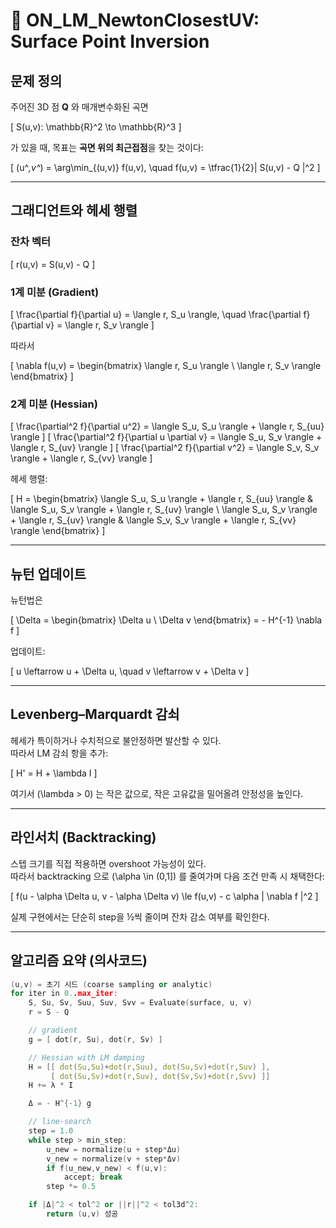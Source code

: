 # 📘 ON_LM_NewtonClosestUV: Surface Point Inversion

## 문제 정의
주어진 3D 점 **Q** 와 매개변수화된 곡면

\[
S(u,v): \mathbb{R}^2 \to \mathbb{R}^3
\]

가 있을 때, 목표는 **곡면 위의 최근접점**을 찾는 것이다:

\[
(u^*,v^*) = \arg\min_{(u,v)} f(u,v), \quad 
f(u,v) = \tfrac{1}{2}\| S(u,v) - Q \|^2
\]

---

## 그래디언트와 헤세 행렬

### 잔차 벡터
\[
r(u,v) = S(u,v) - Q
\]

### 1계 미분 (Gradient)
\[
\frac{\partial f}{\partial u} = \langle r, S_u \rangle, \quad 
\frac{\partial f}{\partial v} = \langle r, S_v \rangle
\]

따라서

\[
\nabla f(u,v) =
\begin{bmatrix}
\langle r, S_u \rangle \\
\langle r, S_v \rangle
\end{bmatrix}
\]

### 2계 미분 (Hessian)
\[
\frac{\partial^2 f}{\partial u^2} = \langle S_u, S_u \rangle + \langle r, S_{uu} \rangle
\]
\[
\frac{\partial^2 f}{\partial u \partial v} = \langle S_u, S_v \rangle + \langle r, S_{uv} \rangle
\]
\[
\frac{\partial^2 f}{\partial v^2} = \langle S_v, S_v \rangle + \langle r, S_{vv} \rangle
\]

헤세 행렬:

\[
H =
\begin{bmatrix}
\langle S_u, S_u \rangle + \langle r, S_{uu} \rangle & \langle S_u, S_v \rangle + \langle r, S_{uv} \rangle \\
\langle S_u, S_v \rangle + \langle r, S_{uv} \rangle & \langle S_v, S_v \rangle + \langle r, S_{vv} \rangle
\end{bmatrix}
\]

---

## 뉴턴 업데이트

뉴턴법은

\[
\Delta =
\begin{bmatrix}
\Delta u \\ \Delta v
\end{bmatrix}
= - H^{-1} \nabla f
\]

업데이트:

\[
u \leftarrow u + \Delta u, \quad v \leftarrow v + \Delta v
\]

---

## Levenberg–Marquardt 감쇠

헤세가 특이하거나 수치적으로 불안정하면 발산할 수 있다.  
따라서 LM 감쇠 항을 추가:

\[
H' = H + \lambda I
\]

여기서 \(\lambda > 0\) 는 작은 값으로, 작은 고유값을 밀어올려 안정성을 높인다.

---

## 라인서치 (Backtracking)

스텝 크기를 직접 적용하면 overshoot 가능성이 있다.  
따라서 backtracking 으로 \(\alpha \in (0,1]\) 를 줄여가며 다음 조건 만족 시 채택한다:

\[
f(u - \alpha \Delta u, v - \alpha \Delta v) \le f(u,v) - c \alpha \| \nabla f \|^2
\]

실제 구현에서는 단순히 step을 ½씩 줄이며 잔차 감소 여부를 확인한다.

---

## 알고리즘 요약 (의사코드)

```cpp
(u,v) = 초기 시드 (coarse sampling or analytic)
for iter in 0..max_iter:
    S, Su, Sv, Suu, Suv, Svv = Evaluate(surface, u, v)
    r = S - Q

    // gradient
    g = [ dot(r, Su), dot(r, Sv) ]

    // Hessian with LM damping
    H = [[ dot(Su,Su)+dot(r,Suu), dot(Su,Sv)+dot(r,Suv) ],
         [ dot(Su,Sv)+dot(r,Suv), dot(Sv,Sv)+dot(r,Svv) ]]
    H += λ * I

    Δ = - H^{-1} g

    // line-search
    step = 1.0
    while step > min_step:
        u_new = normalize(u + step*Δu)
        v_new = normalize(v + step*Δv)
        if f(u_new,v_new) < f(u,v):
            accept; break
        step *= 0.5

    if |Δ|^2 < tol^2 or ||r||^2 < tol3d^2:
        return (u,v) 성공
